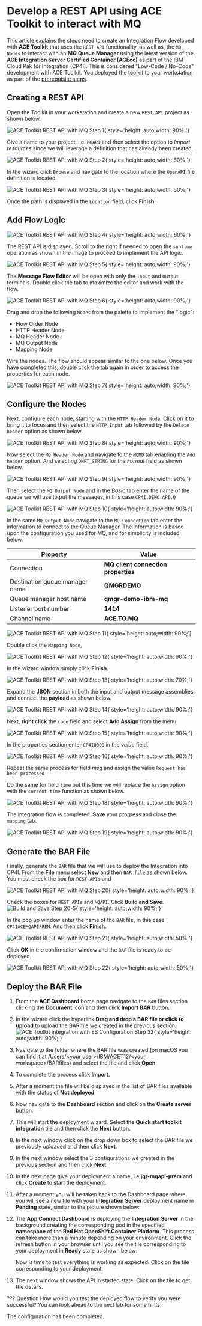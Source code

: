 # Develop a REST API using ACE Toolkit to interact with MQ

This article explains the steps need to create an Integration Flow developed with **ACE Toolkit** that uses the `REST API` functionality, as well as, the `MQ Nodes` to interact with an **MQ Queue Manager** using the latest version of the **ACE Integration Server Certified Container (ACEcc)** as part of the IBM Cloud Pak for Integration (CP4I).  This is considered "Low-Code / No-Code" development with ACE Toolkit.   You deployed the toolkit to your workstation as part of the [prerequisite steps](https://pages.github.ibm.com/skol/ce-int-guild/learning/tech-jam/materials/prereq-ace-toolkit/).

## Creating a REST API

Open the Toolkit in your workstation and create a new `REST API` project as shown below.

![ACE Toolkit REST API with MQ Step 1](./images/ace/2022-06-28_12-23-53.png){ style='height: auto;width: 90%;'}

Give a name to your project, i.e. `MQAPI` and then select the option to *Import resources* since we will leverage a definition that has already been created.

![ACE Toolkit REST API with MQ Step 2](./images/ace/2022-06-28_12-25-32.png){ style='height: auto;width: 60%;'}

In the wizard click `Browse` and navigate to the location where the `OpenAPI` file definition is located.

![ACE Toolkit REST API with MQ Step 3](./images/ace/2022-06-28_12-26-19.png){ style='height: auto;width: 60%;'}

Once the path is displayed in the `Location` field, click **Finish**.

## Add Flow Logic

![ACE Toolkit REST API with MQ Step 4](./images/ace/2022-06-28_12-28-17.png){ style='height: auto;width: 60%;'}

The REST API is displayed.  Scroll to the right if needed to open the `sunflow` operation as shown in the image to proceed to implement the API logic.

![ACE Toolkit REST API with MQ Step 5](./images/ace/2022-06-28_12-31-05.png){ style='height: auto;width: 90%;'}

The **Message Flow Editor** will be open with only the `Input` and `Output` terminals.  Double click the tab to maximize the editor and work with the flow.

![ACE Toolkit REST API with MQ Step 6](./images/ace/2022-06-28_12-32-33.png){ style='height: auto;width: 90%;'}

Drag and drop the following `Nodes` from the palette to implement the "logic":

  - Flow Order Node
  - HTTP Header Node
  - MQ Header Node
  - MQ Output Node
  - Mapping Node

Wire the nodes. The flow should appear similar to the one below. Once you have completed this, double click the tab again in order to access the properties for each node.

![ACE Toolkit REST API with MQ Step 7](./images/ace/2022-06-28_12-37-45.png){ style='height: auto;width: 90%;'}

## Configure the Nodes

Next, configure each node, starting with the `HTTP Header Node`. Click on it to bring it to focus and then select the `HTTP Input` tab followed by the `Delete header` option as shown below.

![ACE Toolkit REST API with MQ Step 8](./images/ace/2022-06-28_12-40-26.png){ style='height: auto;width: 90%;'}

Now select the `MQ Header Node` and navigate to the `MQMD` tab enabling the `Add header` option. And selecting `QMFT_STRING` for the *Format* field as shown below.

![ACE Toolkit REST API with MQ Step 9](./images/ace/2022-06-28_13-01-52.png){ style='height: auto;width: 90%;'}

Then select the `MQ Output Node` and in the *Basic* tab enter the name of the queue we will use to put the messages, in this case `CP4I.DEMO.API.Q`

![ACE Toolkit REST API with MQ Step 10](./images/ace/2022-06-28_13-04-48.png){ style='height: auto;width: 90%;'}

In the same `MQ Output Node` navigate to the `MQ Connection` tab enter the information to connect to the Queue Manager. The information is based upon the configuration you used for MQ, and for simplicity is included below.

| Property | Value |
| ---------|------- |
| Connection | **MQ client connection properties** |
| Destination queue manager name | **QMGRDEMO** |
| Queue manager host name | **qmgr-demo-ibm-mq** |
| Listener port number | **1414** |
| Channel name | **ACE.TO.MQ** |

![ACE Toolkit REST API with MQ Step 11](./images/ace/2022-06-28_13-07-42.png){ style='height: auto;width: 90%;'}

Double click the `Mapping Node`,

![ACE Toolkit REST API with MQ Step 12](./images/ace/2022-06-28_13-08-43.png){ style='height: auto;width: 90%;'}

In the wizard window simply click **Finish**.

![ACE Toolkit REST API with MQ Step 13](./images/ace/2022-06-28_13-09-14.png){ style='height: auto;width: 70%;'}

Expand the **JSON** section in both the input and output message assemblies and connect the **payload** as shown below.  

![ACE Toolkit REST API with MQ Step 14](./images/ace/2022-06-28_13-11-15.png){ style='height: auto;width: 90%;'}

Next, **right click** the `code` field and select **Add Assign** from the menu.

![ACE Toolkit REST API with MQ Step 15](./images/ace/2022-06-28_14-45-30.png){ style='height: auto;width: 90%;'}

In the properties section enter `CP4I0000` in the *value* field.

![ACE Toolkit REST API with MQ Step 16](./images/ace/2022-06-28_14-46-24.png){ style='height: auto;width: 90%;'}

Repeat the same process for field *msg* and assign the value `Request has been processed`

Do the same for field `time` but this time we will replace the `Assign` option with the `current-time` function as shown below.

![ACE Toolkit REST API with MQ Step 18](./images/ace/2022-06-28_14-47-50.png){ style='height: auto;width: 90%;'}

The integration flow is completed. **Save** your progress and close the `mapping` tab.

![ACE Toolkit REST API with MQ Step 19](./images/ace/2022-06-28_14-48-57.png){ style='height: auto;width: 90%;'}

## Generate the BAR File

Finally, generate the `BAR` file that we will use to deploy the Integration into CP4I. From the **File** menu select **New** and then `BAR file` as shown below. You must check the box for `REST APIs` and 

![ACE Toolkit REST API with MQ Step 20](./images/ace/2022-06-28_14-50-45.png){ style='height: auto;width: 90%;'}

Check the boxes for `REST APIs` and `MQAPI`.  Click **Build and Save**.
![Build and Save Step 20-5](./images/ace/2022-07-12_15-46-39.png){ style='height: auto;width: 90%;'}

In the pop up window enter the name of the `BAR` file, in this case `CP4IACEMQAPIPREM`. And then click **Finish**.

![ACE Toolkit REST API with MQ Step 21](./images/ace/2022-06-28_14-52-42.png){ style='height: auto;width: 50%;'}

Click **OK** in the confirmation window and the `BAR` file is ready to be deployed.

![ACE Toolkit REST API with MQ Step 22](./images/ace/2022-06-28_14-54-12.png){ style='height: auto;width: 50%;'}

## Deploy the BAR File

1. From the **ACE Dashboard** home page navigate to the `BAR` files section clicking the **Document** icon and then click **Import BAR** button.

    
2. In the wizard click the hyperlink **Drag and drop a BAR file or click to upload** to upload the BAR file we created in the previous section.
    ![ACE Toolkit integration with ES Configuration Step 32](./images/ace/2021-09-19_08-51-54.png){ style='height: auto;width: 90%;'}
    
3. Navigate to the folder where the BAR file was created (on macOS you can find it at /Users/&lt;your user>/IBM/ACET12/&lt;your workspace>/BARfiles) and select the file and click **Open**.
   
    
4. To complete the process click **Import**.
    
    
5. After a moment the file will be displayed in the list of BAR files available with the status of **Not deployed**
    
    
6. Now navigate to the **Dashboard** section and click on the **Create server** button.
    

7. This will start the deployment wizard. Select the **Quick start toolkit integration** tile and then click the **Next** button.
  

8. In the next window click on the drop down box to select the BAR file we previously uploaded and then click **Next**.
    

9. In the next window select the 3 configurations we created in the previous section and then click **Next**.
    

10. In the next page give your deployment a name, i.e **jgr-mqapi-prem** and click **Create** to start the deployment.
    

11. After a moment you will be taken back to the Dashboard page where you will see a new tile with your **Integration Server** deployment name in **Pending** state, similar to the picture shown below:
    

12. The **App Connect Dashboard** is deploying the **Integration Server** in the background creating the corresponding pod in the specified **namespace** of the **Red Hat OpenShift Container Platform**. This process can take more than a minute depending on your environment. Click the refresh button in your browser until you see the tile corresponding to your deployment in **Ready** state as shown below:
    

    Now is time to test everything is working as expected. Click on the tile corresponding to your deployment.

14. The next window shows the API in started state. Click on the tile to get the details.
    
    
??? Question
    How would you test the deployed flow to verify you were successful?  You can look ahead to the next lab for some hints.

The configuration has been completed.

